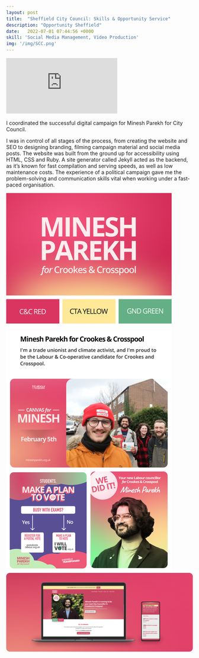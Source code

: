 ```yaml
---
layout: post
title:  "Sheffield City Council: Skills & Opportunity Service"
description: "Opportunity Sheffield"
date:   2022-07-01 07:44:56 +0000
skill: 'Social Media Management, Video Production'
img: '/img/SCC.png'
---
```


<div class="ratio ratio-16x9 mb-5">

<iframe width="auto" height="auto" src="https://www.youtube.com/embed/Uj-FumPKOt4" title="YouTube video player" frameborder="0" allow="accelerometer; autoplay; clipboard-write; encrypted-media; gyroscope; picture-in-picture" allowfullscreen></iframe>
</div>


I coordinated the successful digital campaign for Minesh Parekh for City Council. 

I was in control of all stages of the process, from creating the website and SEO to designing branding, filming campaign material and social media posts. The website was built from the ground up for accessibility using HTML, CSS and Ruby. A site generator called Jekyll acted as the backend, as it’s known for fast compilation and serving speeds, as well as low maintenance costs. The experience of a political campaign gave me the problem-solving and communication skills vital when working under a fast-paced organisation. 


<img class="mt-5" src="/img/longimgminesh.png">


<img src="/img/mineshwebsite.png">



